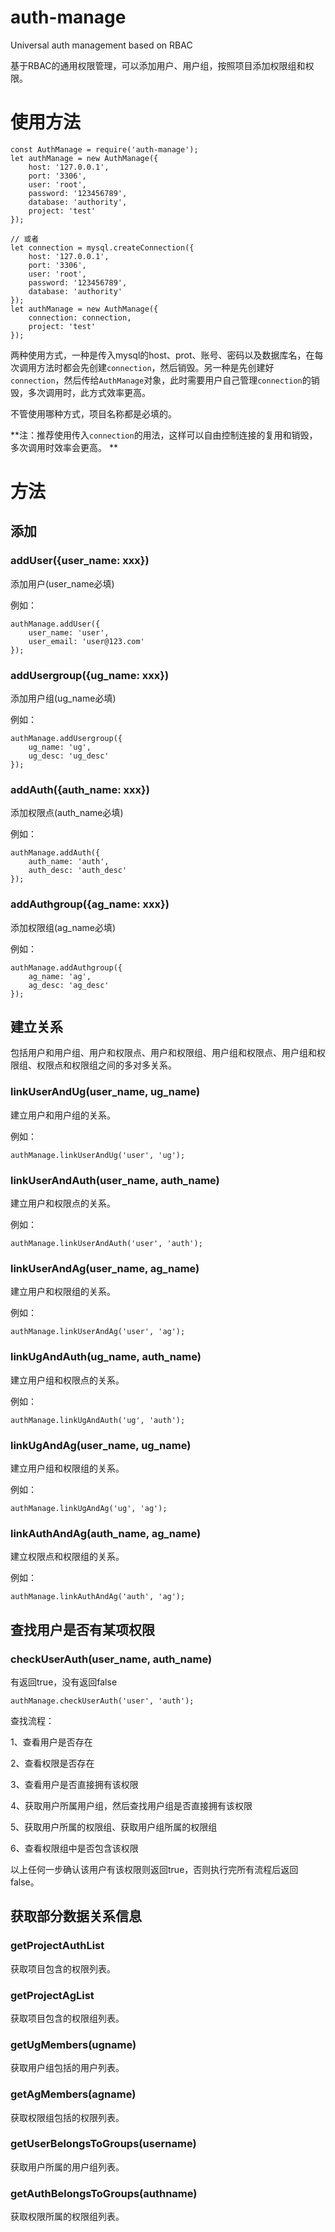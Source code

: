 # auth-manage
Universal auth management based on RBAC

基于RBAC的通用权限管理，可以添加用户、用户组，按照项目添加权限组和权限。

# 使用方法

```
const AuthManage = require('auth-manage');
let authManage = new AuthManage({
	host: '127.0.0.1',
	port: '3306',
	user: 'root',
	password: '123456789',
	database: 'authority',
	project: 'test'
});

// 或者
let connection = mysql.createConnection({
	host: '127.0.0.1',
	port: '3306',
	user: 'root',
	password: '123456789',
	database: 'authority'
});
let authManage = new AuthManage({
	connection: connection,
	project: 'test'
});
```

两种使用方式，一种是传入mysql的host、prot、账号、密码以及数据库名，在每次调用方法时都会先创建`connection`，然后销毁。另一种是先创建好`connection`，然后传给`AuthManage`对象，此时需要用户自己管理`connection`的销毁，多次调用时，此方式效率更高。

不管使用哪种方式，项目名称都是必填的。

**注：推荐使用传入`connection`的用法，这样可以自由控制连接的复用和销毁，多次调用时效率会更高。 **

# 方法

## 添加


### addUser({user_name: xxx})

添加用户(user_name必填)

例如：

```
authManage.addUser({
	user_name: 'user',
	user_email: 'user@123.com'
});
```

### addUsergroup({ug_name: xxx})

添加用户组(ug_name必填)

例如：

```
authManage.addUsergroup({
	ug_name: 'ug',
	ug_desc: 'ug_desc'
});
```

### addAuth({auth_name: xxx})

添加权限点(auth_name必填)

例如：

```
authManage.addAuth({
	auth_name: 'auth',
	auth_desc: 'auth_desc'
});
```

### addAuthgroup({ag_name: xxx})

添加权限组(ag_name必填)

例如：

```
authManage.addAuthgroup({
	ag_name: 'ag',
	ag_desc: 'ag_desc'
});
```

## 建立关系

包括用户和用户组、用户和权限点、用户和权限组、用户组和权限点、用户组和权限组、权限点和权限组之间的多对多关系。

### linkUserAndUg(user_name, ug_name)

建立用户和用户组的关系。

例如：

```
authManage.linkUserAndUg('user', 'ug');
```

### linkUserAndAuth(user_name, auth_name)

建立用户和权限点的关系。

例如：

```
authManage.linkUserAndAuth('user', 'auth');
```

### linkUserAndAg(user_name, ag_name)

建立用户和权限组的关系。

例如：

```
authManage.linkUserAndAg('user', 'ag');
```

### linkUgAndAuth(ug_name, auth_name)

建立用户组和权限点的关系。

例如：

```
authManage.linkUgAndAuth('ug', 'auth');
```

### linkUgAndAg(user_name, ug_name)

建立用户组和权限组的关系。

例如：

```
authManage.linkUgAndAg('ug', 'ag');
```

### linkAuthAndAg(auth_name, ag_name)

建立权限点和权限组的关系。

例如：

```
authManage.linkAuthAndAg('auth', 'ag');
```

## 查找用户是否有某项权限

### checkUserAuth(user_name, auth_name)

有返回true，没有返回false

```
authManage.checkUserAuth('user', 'auth');
```

查找流程：

1、查看用户是否存在

2、查看权限是否存在

3、查看用户是否直接拥有该权限

4、获取用户所属用户组，然后查找用户组是否直接拥有该权限

5、获取用户所属的权限组、获取用户组所属的权限组

6、查看权限组中是否包含该权限

以上任何一步确认该用户有该权限则返回true，否则执行完所有流程后返回false。



## 获取部分数据关系信息

### getProjectAuthList

获取项目包含的权限列表。

### getProjectAgList

获取项目包含的权限组列表。

### getUgMembers(ugname)

获取用户组包括的用户列表。

### getAgMembers(agname)

获取权限组包括的权限列表。

### getUserBelongsToGroups(username)

获取用户所属的用户组列表。

### getAuthBelongsToGroups(authname)

获取权限所属的权限组列表。